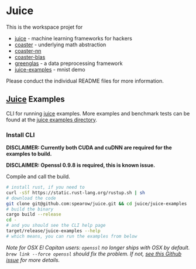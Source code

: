 # Juice

This is the workspace projet for 

 * [juice](https://github.com/spearow/juice/juice) - machine learning frameworks for hackers
 * [coaster](https://github.com/spearow/juice/coaster) - underlying math abstraction
 * [coaster-nn](https://github.com/spearow/juice/coaster-nn)
 * [coaster-blas](https://github.com/spearow/juice/coaster-blas)
 * [greenglas](https://github.com/spearow/juice/greenglas) - a data preprocessing framework
 * [juice-examples](https://github.com/spearow/juice/greenglas) - mnist demo

 Please conduct the individual README files for more information.

## [Juice](https://github.com/spearow/juice) Examples

CLI for running [juice](https://github.com/spearow/juice) examples. More examples and benchmark tests can be found at the [juice examples directory](https://github.com/spearow/juice#examples).

### Install CLI

**DISCLAIMER: Currently both CUDA and cuDNN are required for the examples to build.**

**DISCLAIMER: Openssl 0.9.8 is required, this is known issue.**

Compile and call the build.
```bash
# install rust, if you need to
curl -sSf https://static.rust-lang.org/rustup.sh | sh
# download the code
git clone git@github.com:spearow/juice.git && cd juice/juice-examples
# build the binary
cargo build --release
cd -
# and you should see the CLI help page
target/release/juice-examples --help
# which means, you can run the examples from below
```
*Note for OSX El Capitan users: `openssl` no longer ships with OSX by default. `brew link --force openssl` should fix the problem. If not, [see this Github issue](https://github.com/sfackler/rust-openssl/issues/255) for more details.*
